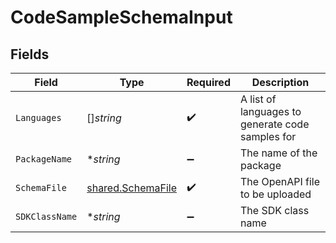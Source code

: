# CodeSampleSchemaInput


## Fields

| Field                                                         | Type                                                          | Required                                                      | Description                                                   |
| ------------------------------------------------------------- | ------------------------------------------------------------- | ------------------------------------------------------------- | ------------------------------------------------------------- |
| `Languages`                                                   | []*string*                                                    | :heavy_check_mark:                                            | A list of languages to generate code samples for              |
| `PackageName`                                                 | **string*                                                     | :heavy_minus_sign:                                            | The name of the package                                       |
| `SchemaFile`                                                  | [shared.SchemaFile](../../../pkg/models/shared/schemafile.md) | :heavy_check_mark:                                            | The OpenAPI file to be uploaded                               |
| `SDKClassName`                                                | **string*                                                     | :heavy_minus_sign:                                            | The SDK class name                                            |
